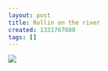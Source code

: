 ```yaml
---
layout: post
title: Rollin on the river
created: 1331767080
tags: []
---
```

![](http://24.media.tumblr.com/tumblr_m1ba68cY6f1rsr8w3o1_500.jpg)


